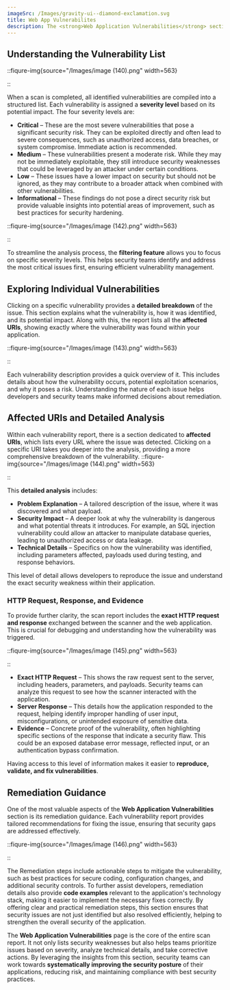 ```yaml
---
imageSrc: /Images/gravity-ui--diamond-exclamation.svg
title: Web App Vulnerabilites
description: The <strong>Web Application Vulnerabilities</strong> section provides a detailed breakdown of all security weaknesses detected in your application. This page serves as a central place to assess the security posture of your web application by listing discovered vulnerabilities along with their severity levels. Understanding and prioritizing these vulnerabilities is crucial to reducing risk and strengthening the security of your application.
---
```


## Understanding the Vulnerability List

::fiqure-img{source="/Images/image (140).png" width=563}

<!-- <img src="/Images/image (140).png" alt="" width="563"> -->

::

When a scan is completed, all identified vulnerabilities are compiled into a structured list. Each vulnerability is assigned a **severity level** based on its potential impact. The four severity levels are:

- **Critical** – These are the most severe vulnerabilities that pose a significant security risk. They can be exploited directly and often lead to severe consequences, such as unauthorized access, data breaches, or system compromise. Immediate action is recommended.
- **Medium** – These vulnerabilities present a moderate risk. While they may not be immediately exploitable, they still introduce security weaknesses that could be leveraged by an attacker under certain conditions.
- **Low** – These issues have a lower impact on security but should not be ignored, as they may contribute to a broader attack when combined with other vulnerabilities.
- **Informational** – These findings do not pose a direct security risk but provide valuable insights into potential areas of improvement, such as best practices for security hardening.

::fiqure-img{source="/Images/image (142).png" width=563}

<!-- <img src="/Images/image (142).png" alt="" width="563"> -->

::

To streamline the analysis process, the **filtering feature** allows you to focus on specific severity levels. This helps security teams identify and address the most critical issues first, ensuring efficient vulnerability management.

## Exploring Individual Vulnerabilities

Clicking on a specific vulnerability provides a **detailed breakdown** of the issue. This section explains what the vulnerability is, how it was identified, and its potential impact. Along with this, the report lists all the **affected URIs**, showing exactly where the vulnerability was found within your application.

::fiqure-img{source="/Images/image (143).png" width=563}

<!-- <img src="/Images/image (143).png" alt="" width="563"> -->

::

Each vulnerability description provides a quick overview of it. This includes details about how the vulnerability occurs, potential exploitation scenarios, and why it poses a risk. Understanding the nature of each issue helps developers and security teams make informed decisions about remediation.

## Affected URIs and Detailed Analysis

Within each vulnerability report, there is a section dedicated to **affected URIs**, which lists every URL where the issue was detected. Clicking on a specific URI takes you deeper into the analysis, providing a more comprehensive breakdown of the vulnerability.
::fiqure-img{source="/Images/image (144).png" width=563}

<!-- <img src="/Images/image (144).png" alt="" width="563"> -->

::

This **detailed analysis** includes:

- **Problem Explanation** – A tailored description of the issue, where it was discovered and what payload.
- **Security Impact** – A deeper look at why the vulnerability is dangerous and what potential threats it introduces. For example, an SQL injection vulnerability could allow an attacker to manipulate database queries, leading to unauthorized access or data leakage.
- **Technical Details** – Specifics on how the vulnerability was identified, including parameters affected, payloads used during testing, and response behaviors.

This level of detail allows developers to reproduce the issue and understand the exact security weakness within their application.

### HTTP Request, Response, and Evidence

To provide further clarity, the scan report includes the **exact HTTP request and response** exchanged between the scanner and the web application. This is crucial for debugging and understanding how the vulnerability was triggered.

::fiqure-img{source="/Images/image (145).png" width=563}

<!-- <img src="/Images/image (145).png" alt="" width="563"> -->

::

- **Exact HTTP Request** – This shows the raw request sent to the server, including headers, parameters, and payloads. Security teams can analyze this request to see how the scanner interacted with the application.
- **Server Response** – This details how the application responded to the request, helping identify improper handling of user input, misconfigurations, or unintended exposure of sensitive data.
- **Evidence** – Concrete proof of the vulnerability, often highlighting specific sections of the response that indicate a security flaw. This could be an exposed database error message, reflected input, or an authentication bypass confirmation.

Having access to this level of information makes it easier to **reproduce, validate, and fix vulnerabilities**.

## Remediation Guidance

One of the most valuable aspects of the **Web Application Vulnerabilities** section is its remediation guidance. Each vulnerability report provides tailored recommendations for fixing the issue, ensuring that security gaps are addressed effectively.&#x20;

::fiqure-img{source="/Images/image (146).png" width=563}

<!-- <img src="/Images/image (146).png" alt="" width="563"> -->

::

The Remediation steps include actionable steps to mitigate the vulnerability, such as best practices for secure coding, configuration changes, and additional security controls. To further assist developers, remediation details also provide **code examples** relevant to the application's technology stack, making it easier to implement the necessary fixes correctly. By offering clear and practical remediation steps, this section ensures that security issues are not just identified but also resolved efficiently, helping to strengthen the overall security of the application.

The **Web Application Vulnerabilities** page is the core of the entire scan report. It not only lists security weaknesses but also helps teams prioritize issues based on severity, analyze technical details, and take corrective actions. By leveraging the insights from this section, security teams can work towards **systematically improving the security posture** of their applications, reducing risk, and maintaining compliance with best security practices.
